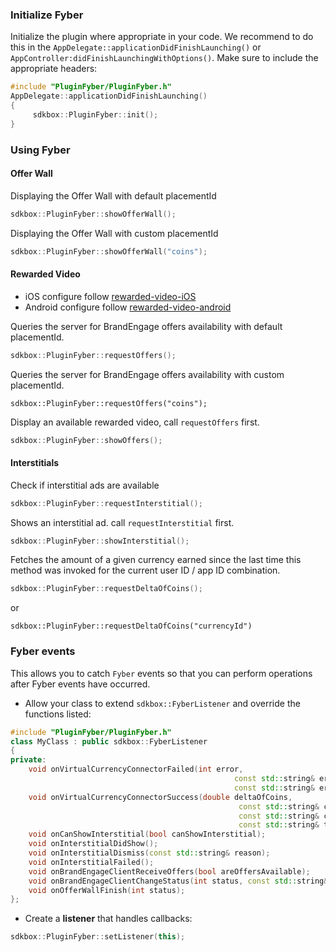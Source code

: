 ### Initialize Fyber
Initialize the plugin where appropriate in your code. We recommend to do this in the
`AppDelegate::applicationDidFinishLaunching()` or `AppController:didFinishLaunchingWithOptions()`.
Make sure to include the appropriate headers:

```cpp
#include "PluginFyber/PluginFyber.h"
AppDelegate::applicationDidFinishLaunching()
{
     sdkbox::PluginFyber::init();
}
```

### Using Fyber
#### Offer Wall
Displaying the Offer Wall with default placementId
```cpp
sdkbox::PluginFyber::showOfferWall();
```

Displaying the Offer Wall with custom placementId
```cpp
sdkbox::PluginFyber::showOfferWall("coins");
```

#### Rewarded Video
- iOS configure follow [rewarded-video-iOS](http://developer.fyber.com/content/ios/rewarded-video/introduction/existing-integration/)
- Android configure follow [rewarded-video-android](http://developer.fyber.com/content/android/rewarded-video/)

Queries the server for BrandEngage offers availability with default placementId.
```cpp
sdkbox::PluginFyber::requestOffers();
```

Queries the server for BrandEngage offers availability with custom placementId.
```
sdkbox::PluginFyber::requestOffers("coins");
```

Display an available rewarded video, call `requestOffers` first.
```cpp
sdkbox::PluginFyber::showOffers();
```

#### Interstitials
Check if interstitial ads are available
```cpp
sdkbox::PluginFyber::requestInterstitial();
```

Shows an interstitial ad. call `requestInterstitial` first.
```cpp
sdkbox::PluginFyber::showInterstitial();
```

Fetches the amount of a given currency earned since the last time this method was
invoked for the current user ID / app ID combination.
```cpp
sdkbox::PluginFyber::requestDeltaOfCoins();
```
or
```
sdkbox::PluginFyber::requestDeltaOfCoins("currencyId")
```

### Fyber events
This allows you to catch `Fyber` events so that you can perform operations after Fyber events have occurred.

* Allow your class to extend `sdkbox::FyberListener` and override the functions listed:
```cpp
#include "PluginFyber/PluginFyber.h"
class MyClass : public sdkbox::FyberListener
{
private:
	void onVirtualCurrencyConnectorFailed(int error,
	                                              const std::string& errorCode,
	                                              const std::string& errorMsg);
	void onVirtualCurrencyConnectorSuccess(double deltaOfCoins,
	                                               const std::string& currencyId,
	                                               const std::string& currencyName,
	                                               const std::string& transactionId);
	void onCanShowInterstitial(bool canShowInterstitial);
	void onInterstitialDidShow();
	void onInterstitialDismiss(const std::string& reason);
	void onInterstitialFailed();
	void onBrandEngageClientReceiveOffers(bool areOffersAvailable);
	void onBrandEngageClientChangeStatus(int status, const std::string& msg);
	void onOfferWallFinish(int status);
};
```

* Create a __listener__ that handles callbacks:
```cpp
sdkbox::PluginFyber::setListener(this);
```
